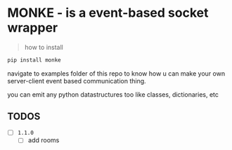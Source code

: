 # MONKE - is a event-based socket wrapper

> how to install

```sh
pip install monke
```

navigate to examples folder of this repo to know how u can make your own server-client event based communication thing.

you can emit any python datastructures too like classes, dictionaries, etc


## TODOS
- [ ] `1.1.0`
  - [ ] add rooms
